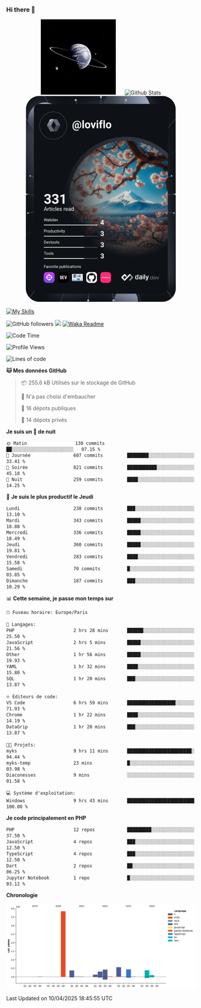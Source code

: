 ### Hi there 👋

<p align="center">
  <img src="https://github.com/Loviflo/Loviflo/blob/main/img/portrait.jpg" alt="Loviflo" height="200" style="margin-right: 20px"/>
  <img src="https://github-readme-stats.vercel.app/api?username=Loviflo&show_icons=true&theme=graywhite" alt="Github Stats" />
  <a href="https://app.daily.dev/loviflo"><img src="https://github.com/loviflo/loviflo/blob/main/devcard.svg" width="400" alt="Loviflo's Dev Card"/></a>
</p>

[![My Skills](https://skillicons.dev/icons?i=php,laravel,symfony,dotnet,cs,nodejs,mysql,postgres,js,ts,html,css,sass,angular,react,electron,docker,webpack,vscode,figma,git,github,gitlab,nginx,postman&perline=5)](https://skillicons.dev)

![GitHub followers](https://img.shields.io/github/followers/Loviflo?label=Follow&style=social)
![](https://visitor-badge.glitch.me/badge?page_id=Loviflo.Loviflo)
[![Waka Readme](https://github.com/Loviflo/Loviflo/actions/workflows/update-stats.yml/badge.svg)](https://github.com/Loviflo/Loviflo/actions/workflows/update-stats.yml)

<!--START_SECTION:waka-->
![Code Time](http://img.shields.io/badge/Code%20Time-2%2C712%20hrs-blue)

![Profile Views](http://img.shields.io/badge/Vues%20du%20profil-0-blue)

![Lines of code](https://img.shields.io/badge/Depuis%20Hello%20World%2C%20j%27ai%20%C3%A9crit-6.5%20million%20Lignes%20de%20code-blue)

**🐱 Mes données GitHub** 

> 📦 255.6 kB Utilisés sur le stockage de GitHub 
 > 
> 🚫 N'a pas choisi d'embaucher
 > 
> 📜 16 dépots publiques 
 > 
> 🔑 14 dépots privés 
 > 
**Je suis un 🦉 de nuit** 

```text
🌞 Matin                  130 commits         ██░░░░░░░░░░░░░░░░░░░░░░░   07.15 % 
🌆 Journée                607 commits         ████████░░░░░░░░░░░░░░░░░   33.41 % 
🌃 Soirée                 821 commits         ███████████░░░░░░░░░░░░░░   45.18 % 
🌙 Nuit                   259 commits         ████░░░░░░░░░░░░░░░░░░░░░   14.25 % 
```
📅 **Je suis le plus productif le Jeudi** 

```text
Lundi                    238 commits         ███░░░░░░░░░░░░░░░░░░░░░░   13.10 % 
Mardi                    343 commits         █████░░░░░░░░░░░░░░░░░░░░   18.88 % 
Mercredi                 336 commits         █████░░░░░░░░░░░░░░░░░░░░   18.49 % 
Jeudi                    360 commits         █████░░░░░░░░░░░░░░░░░░░░   19.81 % 
Vendredi                 283 commits         ████░░░░░░░░░░░░░░░░░░░░░   15.58 % 
Samedi                   70 commits          █░░░░░░░░░░░░░░░░░░░░░░░░   03.85 % 
Dimanche                 187 commits         ███░░░░░░░░░░░░░░░░░░░░░░   10.29 % 
```


📊 **Cette semaine, je passe mon temps sur** 

```text
🕑︎ Fuseau horaire: Europe/Paris

💬 Langages: 
PHP                      2 hrs 28 mins       ██████░░░░░░░░░░░░░░░░░░░   25.50 % 
JavaScript               2 hrs 5 mins        █████░░░░░░░░░░░░░░░░░░░░   21.56 % 
Other                    1 hr 56 mins        █████░░░░░░░░░░░░░░░░░░░░   19.93 % 
YAML                     1 hr 32 mins        ████░░░░░░░░░░░░░░░░░░░░░   15.80 % 
SQL                      1 hr 20 mins        ███░░░░░░░░░░░░░░░░░░░░░░   13.87 % 

🔥 Éditeurs de code: 
VS Code                  6 hrs 59 mins       ██████████████████░░░░░░░   71.93 % 
Chrome                   1 hr 22 mins        ████░░░░░░░░░░░░░░░░░░░░░   14.19 % 
DataGrip                 1 hr 20 mins        ███░░░░░░░░░░░░░░░░░░░░░░   13.87 % 

🐱‍💻 Projets: 
myks                     9 hrs 11 mins       ████████████████████████░   94.44 % 
myks-temp                23 mins             █░░░░░░░░░░░░░░░░░░░░░░░░   03.98 % 
Diaconesses              9 mins              ░░░░░░░░░░░░░░░░░░░░░░░░░   01.58 % 

💻 Système d'exploitation: 
Windows                  9 hrs 43 mins       █████████████████████████   100.00 % 
```

**Je code principalement en PHP** 

```text
PHP                      12 repos            █████████░░░░░░░░░░░░░░░░   37.50 % 
JavaScript               4 repos             ███░░░░░░░░░░░░░░░░░░░░░░   12.50 % 
TypeScript               4 repos             ███░░░░░░░░░░░░░░░░░░░░░░   12.50 % 
Dart                     2 repos             ██░░░░░░░░░░░░░░░░░░░░░░░   06.25 % 
Jupyter Notebook         1 repo              █░░░░░░░░░░░░░░░░░░░░░░░░   03.12 % 
```



**Chronologie**

![Lines of Code chart](https://raw.githubusercontent.com/Loviflo/Loviflo/main/assets/bar_graph.png)


 Last Updated on 10/04/2025 18:45:55 UTC
<!--END_SECTION:waka-->
